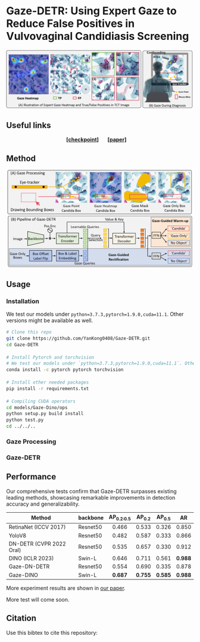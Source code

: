 # Gaze-DETR: Using Expert Gaze to Reduce False Positives in Vulvovaginal Candidiasis Screening

![Intro](./image/intro.png)
## Useful links

<div align="center">
    <a href= class="button"><b>[checkpoint]</b></a> &nbsp;&nbsp;&nbsp;&nbsp;
    <a href= class="button"><b>[paper]</b></a> &nbsp;&nbsp;&nbsp;&nbsp;
</div>

## Method
![Intro](./image/method.png)

## Usage

### Installation

We test our models under ```python=3.7.3,pytorch=1.9.0,cuda=11.1```. Other versions might be available as well.

```sh
# Clone this repo
git clone https://github.com/YanKong0408/Gaze-DETR.git
cd Gaze-DETR

# Install Pytorch and torchvision
# We test our models under `python=3.7.3,pytorch=1.9.0,cuda=11.1`. Other versions might be available as well.
conda install -c pytorch pytorch torchvision

# Install other needed packages
pip install -r requirements.txt

# Compiling CUDA operators
cd models/Gaze-Dino/ops
python setup.py build install
python test.py
cd ../../..
```

### Gaze Processing

### Gaze-DETR

## Performance
Our comprehensive tests confirm that Gaze-DETR surpasses existing leading methods, showcasing remarkable improvements in detection accuracy and generalizability. 

| Method                  | backbone | AP<sub>0.2:0.5 | AP<sub>0.2 | AP<sub>0.5|     AR    |
|-------------------------|----------|:--------------------:|:----------------:|:----------------:|:---------:|
| RetinaNet (ICCV 2017)    | Resnet50 |         0.466        |       0.533      |       0.326      |   0.850   |
| YoloV8                  | Resnet50 |         0.482        |       0.587      |       0.333      |   0.866   |
| DN-DETR (CVPR 2022 Oral) | Resnet50 |         0.535        |       0.657      |       0.330      |   0.912   |
| DINO (ICLR 2023)         |  Swin-L  |         0.646        |       0.711      |       0.561      | **0.988** |
| Gaze-DN-DETR            | Resnet50 |         0.554        |       0.690      |       0.335      |   0.878   |
| Gaze-DINO               |  Swin-L  |       **0.687**      |     **0.755**    |     **0.585**    | **0.988** |

More experiment results are shown in [our paper]().

More test will come soon.

## Citation
Use this bibtex to cite this repository:
```

```
